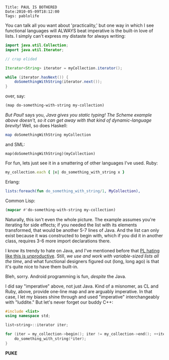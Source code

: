     Title: PAUL IS BOTHERED
    Date:2010-05-09T18:12:00
    Tags: pablolife

You can talk all you want about 'practicality,' but one way in which I see
functional languages will ALWAYS beat imperative is the built-in love of
lists. I simply can't express my distaste for always writing:


<!-- more -->

```java
import java.util.Collection;
import java.util.Iterator;

// crap elided

Iterator<String> iterator = myCollection.iterator();

while (iterator.hasNext()) {
    doSomethingWithString(iterator.next());
}
```

over, say:

```scheme
(map do-something-with-string my-collection)
```

_But Paul!_ says you, _Java gives you static typing! The Scheme example above
doesn't, so it can get away with that kind of dynamic-language brevity!_ Well,
so does Haskell:

```haskell
map doSomethingWithString myCollection
```

and SML:

    map(doSomethingWithString)(myCollection)

For fun, lets just see it in a smattering of other languages I've used. Ruby:

```ruby
my_collection.each { |x| do_something_with_string x }
```

Erlang:

```erlang
lists:foreach(fun do_something_with_string/1, MyCollection),
```

Common Lisp:

```cl
(mapcar #'do-something-with-string my-collection)
```

Naturally, this isn't even the whole picture. The example assumes you're
iterating for side effects; if you needed the list with its elements
transformed, that would be another 5-7 lines of Java. And the list can only
exist because it was constructed to begin with, which if you did it in another
class, requires 3-6 more import declarations there.

I know its trendy to hate on Java, and I've mentioned before that [PL hating
like this is unproductive][1]. Still, _we use and work with variable-sized
lists all the time_, and what functional designers figured out (long, long
ago) is that it's quite nice to have them built-in.


Bleh, sorry. Android programming is fun, _despite_ the Java.

I did say "imperative" above, not just Java. Kind of a misnomer, as CL and
Ruby, above, provide one-line map and are arguably imperative. In that case, I
let my biases shine through and used "imperative" interchangeably with
"luddite." But let's never forget our buddy C++:

```cpp
#include <list>
using namespace std;

list<string>::iterator iter;

for (iter = my_collection->begin(); iter != my_collection->end(); ++iter) {
    do_something_with_string(*iter);
}
```

**PUKE**


   [1]: http://www.morepaul.com/2010/03/on-how-knowledge-turns-to-snobbery.html
